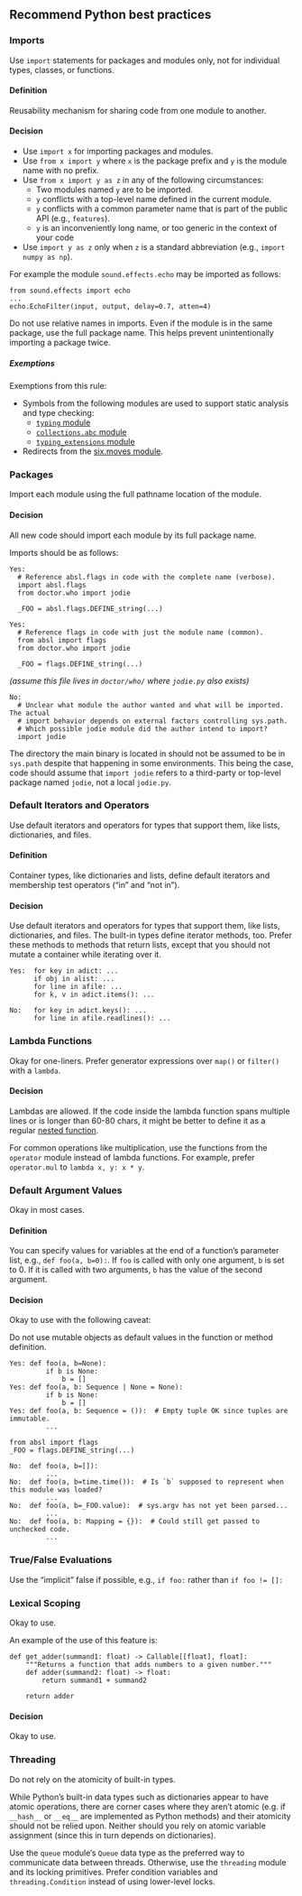## Recommend Python best practices

###  Imports

Use  `import`  statements for packages and modules only, not for individual types, classes, or functions.

#### Definition

Reusability mechanism for sharing code from one module to another.

####  Decision

-   Use  `import x`  for importing packages and modules.
-   Use  `from x import y`  where  `x`  is the package prefix and  `y`  is the module name with no prefix.
-   Use  `from x import y as z`  in any of the following circumstances:
    -   Two modules named  `y`  are to be imported.
    -   `y`  conflicts with a top-level name defined in the current module.
    -   `y`  conflicts with a common parameter name that is part of the public API (e.g.,  `features`).
    -   `y`  is an inconveniently long name, or too generic in the context of your code
-   Use  `import y as z`  only when  `z`  is a standard abbreviation (e.g.,  `import numpy as np`).

For example the module  `sound.effects.echo`  may be imported as follows:

```
from sound.effects import echo
...
echo.EchoFilter(input, output, delay=0.7, atten=4)

```

Do not use relative names in imports. Even if the module is in the same package, use the full package name. This helps prevent unintentionally importing a package twice.

##### Exemptions

Exemptions from this rule:

-   Symbols from the following modules are used to support static analysis and type checking:
    -   [`typing`  module](https://google.github.io/styleguide/pyguide.html#typing-imports)
    -   [`collections.abc`  module](https://google.github.io/styleguide/pyguide.html#typing-imports)
    -   [`typing_extensions`  module](https://github.com/python/typing_extensions/blob/main/README.md)
-   Redirects from the  [six.moves module](https://six.readthedocs.io/#module-six.moves).

###  Packages

Import each module using the full pathname location of the module.

#### Decision

All new code should import each module by its full package name.

Imports should be as follows:

```
Yes:
  # Reference absl.flags in code with the complete name (verbose).
  import absl.flags
  from doctor.who import jodie

  _FOO = absl.flags.DEFINE_string(...)

```

```
Yes:
  # Reference flags in code with just the module name (common).
  from absl import flags
  from doctor.who import jodie

  _FOO = flags.DEFINE_string(...)

```

_(assume this file lives in  `doctor/who/`  where  `jodie.py`  also exists)_

```
No:
  # Unclear what module the author wanted and what will be imported.  The actual
  # import behavior depends on external factors controlling sys.path.
  # Which possible jodie module did the author intend to import?
  import jodie

```

The directory the main binary is located in should not be assumed to be in  `sys.path`  despite that happening in some environments. This being the case, code should assume that  `import jodie`  refers to a third-party or top-level package named  `jodie`, not a local  `jodie.py`.

### Default Iterators and Operators
Use default iterators and operators for types that support them, like lists, dictionaries, and files.

#### Definition

Container types, like dictionaries and lists, define default iterators and membership test operators (“in” and “not in”).

#### Decision

Use default iterators and operators for types that support them, like lists, dictionaries, and files. The built-in types define iterator methods, too. Prefer these methods to methods that return lists, except that you should not mutate a container while iterating over it.

```
Yes:  for key in adict: ...
      if obj in alist: ...
      for line in afile: ...
      for k, v in adict.items(): ...
```

```
No:   for key in adict.keys(): ...
      for line in afile.readlines(): ...
```

### Lambda Functions

Okay for one-liners. Prefer generator expressions over  `map()`  or  `filter()`  with a  `lambda`.

#### Decision

Lambdas are allowed. If the code inside the lambda function spans multiple lines or is longer than 60-80 chars, it might be better to define it as a regular  [nested function](https://google.github.io/styleguide/pyguide.html#lexical-scoping).

For common operations like multiplication, use the functions from the  `operator`  module instead of lambda functions. For example, prefer  `operator.mul`  to  `lambda x, y: x * y`.

### Default Argument Values

Okay in most cases.

#### Definition

You can specify values for variables at the end of a function’s parameter list, e.g.,  `def foo(a, b=0):`. If  `foo`  is called with only one argument,  `b`  is set to 0. If it is called with two arguments,  `b`  has the value of the second argument.

####  Decision

Okay to use with the following caveat:

Do not use mutable objects as default values in the function or method definition.

```
Yes: def foo(a, b=None):
         if b is None:
             b = []
Yes: def foo(a, b: Sequence | None = None):
         if b is None:
             b = []
Yes: def foo(a, b: Sequence = ()):  # Empty tuple OK since tuples are immutable.
         ...
```

```
from absl import flags
_FOO = flags.DEFINE_string(...)

No:  def foo(a, b=[]):
         ...
No:  def foo(a, b=time.time()):  # Is `b` supposed to represent when this module was loaded?
         ...
No:  def foo(a, b=_FOO.value):  # sys.argv has not yet been parsed...
         ...
No:  def foo(a, b: Mapping = {}):  # Could still get passed to unchecked code.
         ...
```

### True/False Evaluations


Use the “implicit” false if possible, e.g.,  `if foo:`  rather than  `if foo != []:`

### Lexical Scoping

Okay to use.

An example of the use of this feature is:

```
def get_adder(summand1: float) -> Callable[[float], float]:
    """Returns a function that adds numbers to a given number."""
    def adder(summand2: float) -> float:
        return summand1 + summand2

    return adder
```
#### Decision

Okay to use.


### Threading

Do not rely on the atomicity of built-in types.

While Python’s built-in data types such as dictionaries appear to have atomic operations, there are corner cases where they aren’t atomic (e.g. if  `__hash__`  or  `__eq__`  are implemented as Python methods) and their atomicity should not be relied upon. Neither should you rely on atomic variable assignment (since this in turn depends on dictionaries).

Use the  `queue`  module’s  `Queue`  data type as the preferred way to communicate data between threads. Otherwise, use the  `threading`  module and its locking primitives. Prefer condition variables and  `threading.Condition`  instead of using lower-level locks.